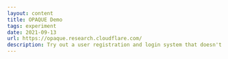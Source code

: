 ```yaml
---
layout: content
title: OPAQUE Demo
tags: experiment
date: 2021-09-13
url: https://opaque.research.cloudflare.com/
description: Try out a user registration and login system that doesn't allow your plain-text password to leave the browser!
---
```

